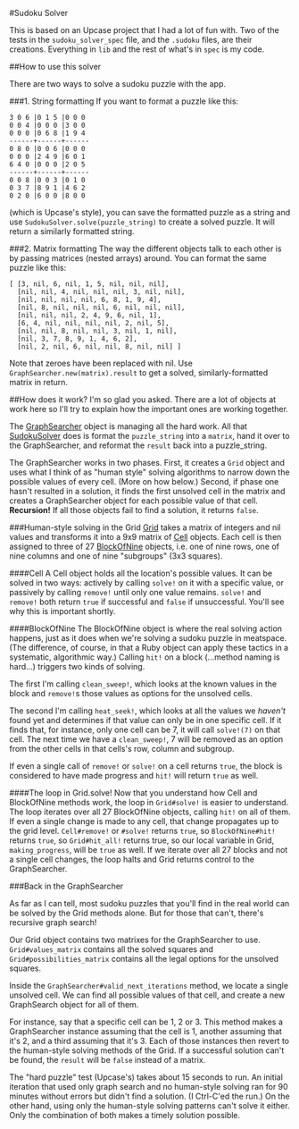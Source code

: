 #Sudoku Solver

This is based on an Upcase project that I had a lot of fun with. Two of the tests in the `sudoku_solver_spec` file, and the `.sudoku` files, are their creations. Everything in `lib` and the rest of what's in `spec` is my code.

##How to use this solver

There are two ways to solve a sudoku puzzle with the app.

###1. String formatting
If you want to format a puzzle like this:

```
3 0 6 |0 1 5 |0 0 0
0 0 4 |0 0 0 |3 0 0
0 0 0 |0 6 8 |1 9 4
------+------+------
0 8 0 |0 0 6 |0 0 0
0 0 0 |2 4 9 |6 0 1
6 4 0 |0 0 0 |2 0 5
------+------+------
0 0 8 |0 0 3 |0 1 0
0 3 7 |8 9 1 |4 6 2
0 2 0 |6 0 0 |8 0 0
```

(which is Upcase's style), you can save the formatted puzzle as a string and use `SudokuSolver.solve(puzzle_string)` to create a solved puzzle. It will return a similarly formatted string.

###2. Matrix formatting
The way the different objects talk to each other is by passing matrices (nested arrays) around. You can format the same puzzle like this:

```
[ [3, nil, 6, nil, 1, 5, nil, nil, nil],
  [nil, nil, 4, nil, nil, nil, 3, nil, nil],
  [nil, nil, nil, nil, 6, 8, 1, 9, 4],
  [nil, 8, nil, nil, nil, 6, nil, nil, nil],
  [nil, nil, nil, 2, 4, 9, 6, nil, 1],
  [6, 4, nil, nil, nil, nil, 2, nil, 5],
  [nil, nil, 8, nil, nil, 3, nil, 1, nil],
  [nil, 3, 7, 8, 9, 1, 4, 6, 2],
  [nil, 2, nil, 6, nil, nil, 8, nil, nil] ]
```

Note that zeroes have been replaced with nil. Use `GraphSearcher.new(matrix).result`
to get a solved, similarly-formatted matrix in return.

##How does it work?
I'm so glad you asked. There are a lot of objects at work here so I'll try to explain how the important ones are working together.

The [GraphSearcher](./lib/graph_searcher.rb) object is managing all the hard work. All that [SudokuSolver](./sudoku_solver.rb) does is format the `puzzle_string` into a `matrix`, hand it over to the GraphSearcher, and reformat the `result` back into a puzzle_string.

The GraphSearcher works in two phases. First, it creates a `Grid` object and uses what I think of as "human style" solving algorithms to narrow down the possible values of every cell. (More on how below.) Second, if phase one hasn't resulted in a solution, it finds the first unsolved cell in the matrix and creates a GraphSearcher object for each possible value of that cell. **Recursion!** If all those objects fail to find a solution, it returns `false`.

###Human-style solving in the Grid
[Grid](./lib/grid.rb) takes a matrix of integers and nil values and transforms it into a 9x9 matrix of [Cell](./lib/cell.rb) objects. Each cell is then assigned to three of 27 [BlockOfNine](./lib/block_of_nine.rb) objects, i.e. one of nine rows, one of nine columns and one of nine "subgroups" (3x3 squares).

####Cell
A Cell object holds all the location's possible values. It can be solved in two ways: actively by calling `solve!` on it with a specific value, or passively by calling `remove!` until only one value remains. `solve!` and `remove!` both return `true` if successful and `false` if unsuccessful. You'll see why this is important shortly.

####BlockOfNine
The BlockOfNine object is where the real solving action happens, just as it does when we're solving a sudoku puzzle in meatspace. (The difference, of course, in that a Ruby object can apply these tactics in a systematic, algorithmic way.) Calling `hit!` on a block (...method naming is hard...) triggers two kinds of solving.

The first I'm calling `clean_sweep!`, which looks at the known values in the block and `remove!`s those values as options for the unsolved cells.

The second I'm calling `heat_seek!`, which looks at all the values we _haven't_ found yet and determines if that value can only be in one specific cell. If it finds that, for instance, only one cell can be 7, it will call `solve!(7)` on that cell. The next time we have a `clean_sweep!`, 7 will be removed as an option from the other cells in that cells's row, column and subgroup.

If even a single call of `remove!` or `solve!` on a cell returns `true`, the block is considered to have made progress and `hit!` will return `true` as well.

####The loop in Grid.solve!
Now that you understand how Cell and BlockOfNine methods work, the loop in `Grid#solve!` is easier to understand. The loop iterates over all 27 BlockOfNine objects, calling `hit!` on all of them. If even a single change is made to any cell, that change propagates up to the grid level. `Cell#remove!` or `#solve!` returns `true`, so `BlockOfNine#hit!` returns `true`, so `Grid#hit_all!` returns true, so our local variable in Grid, `making_progress`, will be `true` as well. If we iterate over all 27 blocks and not a single cell changes, the loop halts and Grid returns control to the GraphSearcher.

###Back in the GraphSearcher

As far as I can tell, most sudoku puzzles that you'll find in the real world can be solved by the Grid methods alone. But for those that can't, there's recursive graph search!

Our Grid object contains two matrixes for the GraphSearcher to use. `Grid#values_matrix` contains all the solved squares and `Grid#possibilities_matrix` contains all the legal options for the unsolved squares.

Inside the `GraphSearcher#valid_next_iterations` method, we locate a single unsolved cell. We can find all possible values of that cell, and create a new GraphSearch object for all of them.

For instance, say that a specific cell can be 1, 2 or 3. This method makes a GraphSearcher instance assuming that the cell is 1, another assuming that it's 2, and a third assuming that it's 3. Each of those instances then revert to the human-style solving methods of the Grid. If a successful solution can't be found, the `result` will be `false` instead of a matrix.

The "hard puzzle" test (Upcase's) takes about 15 seconds to run. An initial iteration that used only graph search and no human-style solving ran for 90 minutes without errors but didn't find a solution. (I Ctrl-C'ed the run.) On the other hand, using only the human-style solving patterns can't solve it either. Only the combination of both makes a timely solution possible.